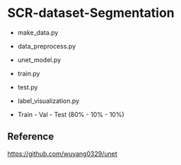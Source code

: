 # SCR-dataset-Segmentation
- make_data.py
- data_preprocess.py
- unet_model.py
- train.py
- test.py
- label_visualization.py

- Train - Val - Test (80% - 10% - 10%)

## Reference
https://github.com/wuyang0329/unet
